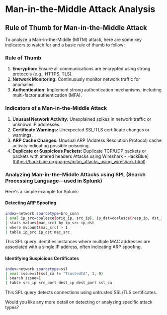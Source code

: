# Man-in-the-Middle Attack Analysis

## Rule of Thumb for Man-in-the-Middle Attack

To analyze a Man-in-the-Middle (MITM) attack, here are some key indicators to watch for and a basic rule of thumb to follow:

### Rule of Thumb
1. **Encryption:** Ensure all communications are encrypted using strong protocols (e.g., HTTPS, TLS).
2. **Network Monitoring:** Continuously monitor network traffic for anomalies.
3. **Authentication:** Implement strong authentication mechanisms, including multi-factor authentication (MFA).

### Indicators of a Man-in-the-Middle Attack
1. **Unusual Network Activity:** Unexplained spikes in network traffic or unknown IP addresses.
2. **Certificate Warnings:** Unexpected SSL/TLS certificate changes or warnings.
3. **ARP Cache Changes:** Unusual ARP (Address Resolution Protocol) cache activity indicating possible poisoning.
4. **Duplicate or Suspicious Packets:** Duplicate TCP/UDP packets or packets with altered headers Attacks using Wireshark - HackBlue](https://hackblue.org/pages/mitm_attacks_using_wireshark.html).

### Analyzing Man-in-the-Middle Attacks using SPL (Search Processing Language—used in Splunk)
Here's a simple example for Splunk:

#### Detecting ARP Spoofing
```bash
index=network sourcetype=bro_conn 
| eval ip_src=coalesce(orig_ip, src_ip), ip_dst=coalesce(resp_ip, dst_ip)
| stats values(mac_src) by ip_src ip_dst
| where mvcount(mac_src) > 1
| table ip_src ip_dst mac_src
```
This SPL query identifies instances where multiple MAC addresses are associated with a single IP address, often indicating ARP spoofing.

#### Identifying Suspicious Certificates
```bash
index=network sourcetype=ssl
| eval issue=if(ssl_ca != "TrustedCA", 1, 0)
| search issue=1
| table src_ip src_port dest_ip dest_port ssl_ca
```
This SPL query detects connections using untrusted SSL/TLS certificates.

Would you like any more detail on detecting or analyzing specific attack types?